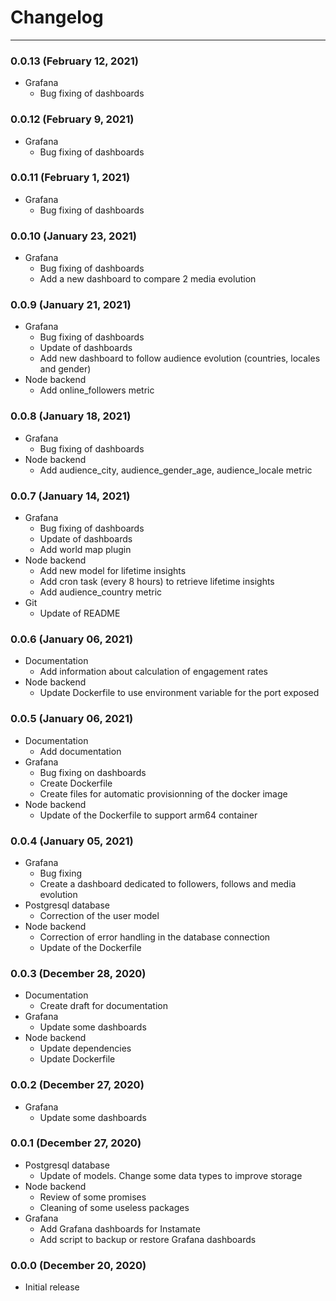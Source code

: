# Changelog
---------

### 0.0.13 (February 12, 2021)
- Grafana
  - Bug fixing of dashboards

### 0.0.12 (February 9, 2021)
- Grafana
  - Bug fixing of dashboards

### 0.0.11 (February 1, 2021)
- Grafana
  - Bug fixing of dashboards

### 0.0.10 (January 23, 2021)
- Grafana
  - Bug fixing of dashboards
  - Add a new dashboard to compare 2 media evolution

### 0.0.9 (January 21, 2021)
- Grafana
  - Bug fixing of dashboards
  - Update of dashboards
  - Add new dashboard to follow audience evolution (countries, locales and gender)
- Node backend
  - Add online_followers metric

### 0.0.8 (January 18, 2021)
- Grafana
  - Bug fixing of dashboards
- Node backend
  - Add audience_city, audience_gender_age, audience_locale metric

### 0.0.7 (January 14, 2021)
- Grafana
  - Bug fixing of dashboards
  - Update of dashboards
  - Add world map plugin
- Node backend
  - Add new model for lifetime insights
  - Add cron task (every 8 hours) to retrieve lifetime insights
  - Add audience_country metric
- Git
  - Update of README

### 0.0.6 (January 06, 2021)
- Documentation
  - Add information about calculation of engagement rates
- Node backend
  - Update Dockerfile to use environment variable for the port exposed

### 0.0.5 (January 06, 2021)
- Documentation
  - Add documentation
- Grafana
  - Bug fixing on dashboards
  - Create Dockerfile
  - Create files for automatic provisionning of the docker image
- Node backend
  - Update of the Dockerfile to support arm64 container

### 0.0.4 (January 05, 2021)
- Grafana
  - Bug fixing
  - Create a dashboard dedicated to followers, follows and media evolution
- Postgresql database
  - Correction of the user model
- Node backend
  - Correction of error handling in the database connection
  - Update of the Dockerfile

### 0.0.3 (December 28, 2020)
- Documentation
  - Create draft for documentation
- Grafana
  - Update some dashboards
- Node backend
  - Update dependencies
  - Update Dockerfile

### 0.0.2 (December 27, 2020)
- Grafana
  - Update some dashboards

### 0.0.1 (December 27, 2020)
- Postgresql database
  - Update of models. Change some data types to improve storage
- Node backend
  - Review of some promises
  - Cleaning of some useless packages
- Grafana
  - Add Grafana dashboards for Instamate
  - Add script to backup or restore Grafana dashboards

### 0.0.0 (December 20, 2020)
- Initial release
